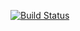 [![Build Status](https://travis-ci.org/nmrs-nigeria/nigeria-mrs-distribution-test.svg?branch=master)](https://travis-ci.org/github/nmrs-nigeria/nigeria-mrs-distribution-test)